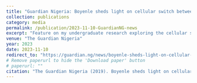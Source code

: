 ```yaml
---
title: "Guardian Nigeria: Boyenle sheds light on cellular switch between life and death"
collection: publications
category: media
permalink: /publication/2023-11-10-GuardianNG-news
excerpt: "Feature on my undergraduate research exploring the cellular switch between survival and death."
venue: "The Guardian Nigeria"
year: 2023
date: 2023-11-10
redirect_to: "https://guardian.ng/news/boyenle-sheds-light-on-cellular-switch-between-life-and-death/"
# Remove paperurl to hide the 'Download paper' button
# paperurl: ""
citation: "The Guardian Nigeria (2019). Boyenle sheds light on cellular switch between life and death."
---
```

